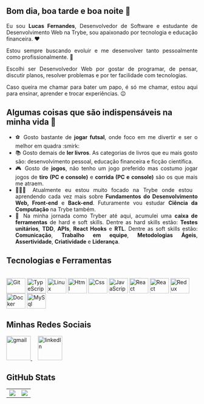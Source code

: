 ## Bom dia, boa tarde e boa noite 👋
<div align="justify">
  <p>Eu sou <strong>Lucas Fernandes</strong>,  Desenvolvedor de Software e estudante de Desenvolvimento Web na Trybe, sou apaixonado por tecnologia e educação financeira. ❤️</p>
  
  <p>Estou sempre buscando evoluir e me desenvolver tanto pessoalmente como profissionalmente. 🚀</p>
  
  <p>Escolhi ser Desenvolvedor Web por gostar de programar, de pensar, discutir planos, resolver problemas e por ter facilidade com tecnologias.</p>
  
  <p>Caso queira me chamar para bater um papo, é só me chamar, estou aqui para ensinar, aprender e trocar experiências. 😉</p>
 </div>

## Algumas coisas que são indispensáveis na minha vida 🤔

<ul align="justify">
  <li>⚽ Gosto bastante de <strong>jogar futsal</strong>, onde foco em me divertir e ser o melhor em quadra :smirk: </li>
  <li>📚 Gosto demais de <strong>ler livros</strong>. As categorias de livros que eu mais gosto são: desenvolvimento pessoal, educação financeira e ficção científica.</li>
  <li>🎮 Gosto de <strong>jogos</strong>, não tenho um jogo preferido mas costumo jogar jogos de <strong>tiro (PC e console)</strong> e <strong>corrida (PC e console)</strong> são os que mais me atraem.</li>
  <li>👨🏻‍💻 Atualmente eu estou muito focado na Trybe onde estou aprendendo cada vez mais sobre <strong>Fundamentos do Desenvolvimento Web, Front-end</strong> e <strong>Back-end</strong>. Futuramente vou estudar <strong>Ciência da Computação</strong> na Trybe também.</li>
  <li>🧰 Na minha jornada como Tryber até aqui, acumulei uma <strong>caixa de ferramentas</strong> de hard e soft skills. Dentre as hard skills estão: <strong>Testes unitários</strong>, <strong>TDD</strong>, <strong>APIs</strong>, <strong>React Hooks</strong> e <strong>RTL</strong>. Dentre as soft skills estão: <strong>Comunicação</strong>, <strong>Trabalho em equipe</strong>, <strong>Metodologias Ágeis</strong>, <strong>Assertividade</strong>, <strong>Criatividade</strong> e <strong>Liderança</strong>.</li>
</ul>

## Tecnologias e Ferramentas
<div style="display: inline_block"><br>
  <img align="center" alt="Git" height="40" width="50" src="https://cdn.jsdelivr.net/gh/devicons/devicon/icons/git/git-original.svg">
  <img align="center" alt="TypeScript" height="40" width="50" src="https://user-images.githubusercontent.com/25181517/117364276-fc4eb280-aebd-11eb-92ba-8a6ef74b7313.png">
  <img align="center" alt="Linux" height="40" width="50" src="https://cdn.jsdelivr.net/gh/devicons/devicon/icons/linux/linux-original.svg">
  <img align="center" alt="Html" height="40" width="50" src="https://cdn.jsdelivr.net/gh/devicons/devicon/icons/html5/html5-plain-wordmark.svg">
  <img align="center" alt="Css" height="40" width="50" src="https://cdn.jsdelivr.net/gh/devicons/devicon/icons/css3/css3-plain-wordmark.svg">
  <img align="center" alt="JavaScript" height="40" width="50" src="https://cdn.jsdelivr.net/gh/devicons/devicon/icons/javascript/javascript-original.svg">
  <img align="center" alt="React" height="40" width="50" src="https://cdn.jsdelivr.net/gh/devicons/devicon/icons/react/react-original-wordmark.svg">
  <img align="center" alt="React" height="40" width="50" src="https://user-images.githubusercontent.com/25181517/117208135-11134380-adf5-11eb-8878-040fd0f015b2.png">
  <img align="center" alt="Redux" height="40" width="50" src="https://cdn.jsdelivr.net/gh/devicons/devicon/icons/redux/redux-original.svg">
  <img align="center" alt="Docker" height="40" width="50" src="https://cdn.jsdelivr.net/gh/devicons/devicon/icons/docker/docker-plain-wordmark.svg">
  <img align="center" alt="MySql" height="40" width="50" src="https://cdn.jsdelivr.net/gh/devicons/devicon/icons/mysql/mysql-original-wordmark.svg">
</div>

## Minhas Redes Sociais
<div>
  <a style="margin-right: 15px;" href="mailto:luhckaspessoal@gmail.com" target="_blank">
    <img width="64px" alt="gmail" src="https://cdn.icon-icons.com/icons2/272/PNG/512/Gmail_29991.png" />
  </a>
  <a style="margin-right: 15px;" href="https://www.linkedin.com/in/gabrieldalseco/" target="_blank">
    <img width="64px" alt="linkedIn" src="https://cdn.icon-icons.com/icons2/99/PNG/512/linkedin_socialnetwork_17441.png" />
  </a>
</div>

## GitHub Stats
<table>
<tr><td>

  <a href="https://github.com/anuraghazra/github-readme-stats" rel="noopener noreferrer" target="_blank">
    <img align="center" src="https://github-readme-stats.vercel.app/api?username=luhckasfernandess&show_icons=true&theme=dracula" />
  </a>

</td><td>

  <a href="https://github.com/anuraghazra/github-readme-stats" rel="noopener noreferrer" target="_blank" target="_blank">
    <img align="center" src="https://github-readme-stats.vercel.app/api/top-langs/?username=GabrielCoruja&layout=compact&theme=dracula" />
  </a>

</td></tr>
</table>
